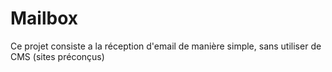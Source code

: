 # Mailbox
Ce projet consiste a la réception d'email de manière simple, sans utiliser de CMS (sites préconçus)
